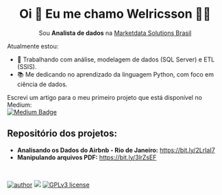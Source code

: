 
<h1 align='center'>
  Oi 👋 Eu me chamo Welricsson 👨‍💻
</h1>
<p align='center'>
  Sou <strong>Analista de dados</strong> na <a href="https://www.marketdata.com.br/">Marketdata Solutions Brasil</a></p>
</p>

Atualmente estou:  
- 💬 Trabalhando com análise, modelagem de dados (SQL Server) e ETL (SSIS).  
- 📚 Me dedicando no aprendizado da linguagem Python, com foco em ciência de dados.

Escrevi um artigo para o meu primeiro projeto que está disponível no Medium:<br>
[![Medium Badge](https://img.shields.io/badge/Medium-12100E?style=for-the-badge&logo=medium&logoColor=white&link=https://medium.com/@welricsson)](https://medium.com/@welricsson)

## Repositório dos projetos:

* **Analisando os Dados do Airbnb - Rio de Janeiro:** https://bit.ly/2LrIaI7
* **Manipulando arquivos PDF:** https://bit.ly/3lrZsEF

<br>
<!--
Para mais detalhes sobre a minha experiência e trajetória, podem acessar o meu perfil do LinkedIn:<br>
[![Linkedin Badge](https://img.shields.io/badge/LinkedIn-0077B5?style=for-the-badge&logo=linkedin&logoColor=white&link=https://www.linkedin.com/in/welricsson/)](https://www.linkedin.com/in/welricsson/)

Caso queiram me contatar diretamente, podem usar um destes canais:<br>
[![Gmail Badge](https://img.shields.io/badge/Gmail-D14836?style=for-the-badge&logo=gmail&logoColor=white&link=mailto:welricsson@gmail.com)](mailto:welricsson@gmail.com)
[![Telegram Badge](https://img.shields.io/badge/Telegram-2CA5E0?style=for-the-badge&logo=telegram&logoColor=white&link=https://t.me/welricsson)](https://t.me/welricsson)
-->

<br>





* **Perfil em construção...:**

<br><br>

---


<!--
- 🔭 Atualmente estou me dedicando no aprendizado da linguagem Python, com foco em Data Sciente ...
- 🌱 I’m currently learning ...
- 👯 I’m looking to collaborate on ...
- 🤔 I’m looking for help with ...
- 💬 Ask me about ...
- 📫 How to reach me: ...
- 😄 Pronouns: ...
- ⚡ Fun fact: ...
-->

[![author](https://img.shields.io/badge/author-welricsson-red.svg)](https://www.linkedin.com/in/welricsson/) [![](https://img.shields.io/badge/python-3.7+-blue.svg)](https://www.python.org/downloads/release/python-365/) [![GPLv3 license](https://img.shields.io/badge/License-GPLv3-blue.svg)](http://perso.crans.org/besson/LICENSE.html) 
